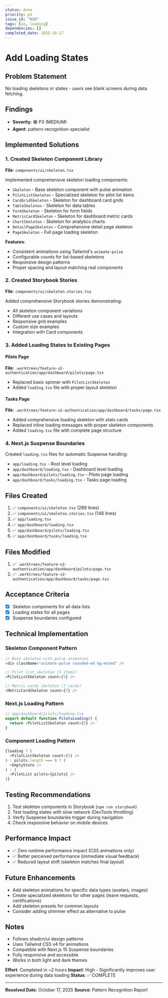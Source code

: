 ```yaml
---
status: done
priority: p3
issue_id: "020"
tags: [ux, loading]
dependencies: []
completed_date: 2025-10-17
---
```


# Add Loading States

## Problem Statement
No loading skeletons or states - users see blank screens during data fetching.

## Findings
- **Severity**: 🟢 P3 (MEDIUM)
- **Agent**: pattern-recognition-specialist

## Implemented Solutions

### 1. Created Skeleton Component Library
**File**: `components/ui/skeleton.tsx`

Implemented comprehensive skeleton loading components:
- `Skeleton` - Base skeleton component with pulse animation
- `PilotListSkeleton` - Specialized skeleton for pilot list items
- `CardGridSkeleton` - Skeleton for dashboard card grids
- `TableSkeleton` - Skeleton for data tables
- `FormSkeleton` - Skeleton for form fields
- `MetricCardSkeleton` - Skeleton for dashboard metric cards
- `ChartSkeleton` - Skeleton for analytics charts
- `DetailPageSkeleton` - Comprehensive detail page skeleton
- `PageSkeleton` - Full page loading skeleton

**Features**:
- Consistent animations using Tailwind's `animate-pulse`
- Configurable counts for list-based skeletons
- Responsive design patterns
- Proper spacing and layout matching real components

### 2. Created Storybook Stories
**File**: `components/ui/skeleton.stories.tsx`

Added comprehensive Storybook stories demonstrating:
- All skeleton component variations
- Different use cases and layouts
- Responsive grid examples
- Custom size examples
- Integration with Card components

### 3. Added Loading States to Existing Pages

#### Pilots Page
**File**: `.worktrees/feature-v2-authentication/app/dashboard/pilots/page.tsx`
- Replaced basic spinner with `PilotListSkeleton`
- Added `loading.tsx` file with proper layout skeleton

#### Tasks Page
**File**: `.worktrees/feature-v2-authentication/app/dashboard/tasks/page.tsx`
- Added comprehensive loading skeleton with stats cards
- Replaced inline loading messages with proper skeleton components
- Added `loading.tsx` file with complete page structure

### 4. Next.js Suspense Boundaries
Created `loading.tsx` files for automatic Suspense handling:
- `app/loading.tsx` - Root level loading
- `app/dashboard/loading.tsx` - Dashboard level loading
- `app/dashboard/pilots/loading.tsx` - Pilots page loading
- `app/dashboard/tasks/loading.tsx` - Tasks page loading

## Files Created
1. ✅ `components/ui/skeleton.tsx` (289 lines)
2. ✅ `components/ui/skeleton.stories.tsx` (148 lines)
3. ✅ `app/loading.tsx`
4. ✅ `app/dashboard/loading.tsx`
5. ✅ `app/dashboard/pilots/loading.tsx`
6. ✅ `app/dashboard/tasks/loading.tsx`

## Files Modified
1. ✅ `.worktrees/feature-v2-authentication/app/dashboard/pilots/page.tsx`
2. ✅ `.worktrees/feature-v2-authentication/app/dashboard/tasks/page.tsx`

## Acceptance Criteria
- [x] Skeleton components for all data lists
- [x] Loading states for all pages
- [x] Suspense boundaries configured

## Technical Implementation

### Skeleton Component Pattern
```typescript
// Base skeleton with pulse animation
<div className="animate-pulse rounded-md bg-muted" />

// Pilot list skeleton (5 items)
<PilotListSkeleton count={5} />

// Metric cards skeleton (7 cards)
<MetricCardSkeleton count={7} />
```

### Next.js Loading Pattern
```typescript
// app/dashboard/pilots/loading.tsx
export default function PilotsLoading() {
  return <PilotListSkeleton count={5} />
}
```

### Component Loading Pattern
```typescript
{loading ? (
  <PilotListSkeleton count={5} />
) : pilots.length === 0 ? (
  <EmptyState />
) : (
  <PilotList pilots={pilots} />
)}
```

## Testing Recommendations
1. Test skeleton components in Storybook (`npm run storybook`)
2. Test loading states with slow network (DevTools throttling)
3. Verify Suspense boundaries trigger during navigation
4. Check responsive behavior on mobile devices

## Performance Impact
- ✅ Zero runtime performance impact (CSS animations only)
- ✅ Better perceived performance (immediate visual feedback)
- ✅ Reduced layout shift (skeleton matches final layout)

## Future Enhancements
- Add skeleton animations for specific data types (avatars, images)
- Create specialized skeletons for other pages (leave requests, certifications)
- Add skeleton presets for common layouts
- Consider adding shimmer effect as alternative to pulse

## Notes
- Follows shadcn/ui design patterns
- Uses Tailwind CSS v4 for animations
- Compatible with Next.js 15 Suspense boundaries
- Fully responsive and accessible
- Works in both light and dark themes

**Effort**: Completed in ~2 hours
**Impact**: High - Significantly improves user experience during data loading
**Status**: ✅ COMPLETE

---

**Resolved Date**: October 17, 2025
**Source**: Pattern Recognition Report
